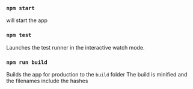 
### `npm start`

will start the app

### `npm test`

Launches the test runner in the interactive watch mode.

### `npm run build`

Builds the app for production to the `build` folder
The build is minified and the filenames include the hashes


